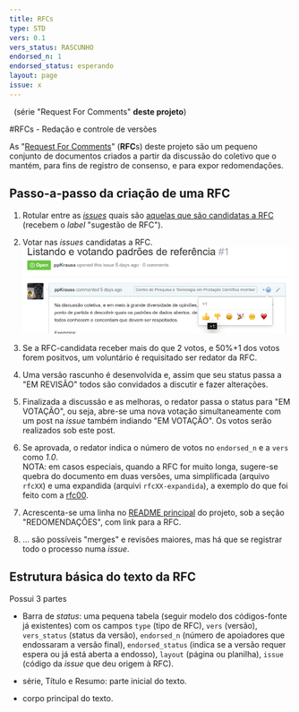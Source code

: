 ```yaml
---
title: RFCs
type: STD
vers: 0.1
vers_status: RASCUNHO
endorsed_n: 1
endorsed_status: esperando
layout: page
issue: x
---
```


&#160; (série "Request For Comments" **deste projeto**)

#RFCs - Redação e controle de versões

As "[Request For Comments](https://en.wikipedia.org/wiki/Request_for_Comments)" (**RFC**s) deste projeto são um pequeno conjunto de documentos criados a partir da discussão do coletivo que o mantém, para fins de registro de consenso, e para expor redomendações.


## Passo-a-passo da criação de uma RFC

 1. Rotular entre as  [*issues*](https://github.com/CPT-PC/backend-portal-transparencia/issues) quais são [aquelas que são candidatas a RFC](https://github.com/CPT-PC/backend-portal-transparencia/issues?q=is%3Aissue+is%3Aopen+label%3A%22sugest%C3%A3o+de+RFC%22) (recebem o *label* "sugestão de RFC").

 2. Votar nas *issues* candidatas a RFC. ![](../assets/voteNoGitHub.png)

 3. Se a RFC-candidata receber mais do que 2 votos, e 50%+1 dos votos forem positvos, um voluntário é requisitado ser redator da RFC.

 4. Uma versão rascunho é desenvolvida e, assim que seu status passa a "EM REVISÃO" todos são convidados a discutir e fazer alterações.

 5. Finalizada a discussão e as melhoras, o redator passa o status para "EM VOTAÇÃO", ou seja, abre-se uma nova votação simultaneamente com um post na *issue* também indiando "EM VOTAÇÃO". Os votos serão realizados sob este post.

 6. Se aprovada, o redator indica o número de votos no `endorsed_n` e a `vers` como *1.0*. <br/>NOTA: em casos especiais, quando a RFC for muito longa, sugere-se quebra do documento em duas versões, uma simplificada (arquivo `rfcXX`) e uma expandida (arquivi `rfcXX-expandida`), a exemplo do que foi feito com a [rfc00](rfc00.md).

 7. Acrescenta-se uma linha no [README principal](../README.md) do projeto, sob a seção "REDOMENDAÇÕES", com link para a RFC.

 8. ... são possíveis "merges" e revisões maiores, mas há que se registrar todo o processo numa *issue*.


## Estrutura básica do texto da RFC

Possui 3 partes

* Barra de *status*: uma pequena tabela (seguir modelo dos códigos-fonte já existentes) com os campos `type` (tipo de RFC), `vers` (versão), `vers_status` (status da versão), `endorsed_n` (número de apoiadores que endossaram a versão final), `endorsed_status` (indica se a versão requer espera ou já está aberta a endosso), `layout` (página ou planilha), `issue` (código da *issue* que deu origem à RFC).

* série, Título e Resumo: parte inicial do texto.

* corpo principal do texto.



